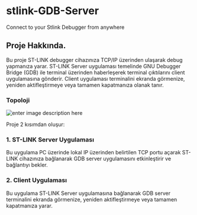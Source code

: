 # stlink-GDB-Server
Connect to your Stlink Debugger from anywhere

## Proje Hakkında.

Bu proje ST-LINK debugger cihazınıza TCP/IP üzerinden ulaşarak debug yapmanıza yarar.   ST-LINK  Server uygulaması temelinde GNU Debugger Bridge (GDB) ile terminal üzerinden haberleşerek terminal çıktılarını client uygulamasına gönderir. Client uygulaması  terminalini ekranda görmenize, yeniden aktifleştirmeye veya tamamen kapatmanıza olanak tanır.

### Topoloji
![enter image description here](https://hizliresim.com/715vw2p)
 
Proje 2 kısımdan oluşur:
### 1.  ST-LINK Server Uygulaması
Bu uygulama PC üzerinde lokal IP üzerinden belirtilen TCP portu açarak ST-LINK cihazınıza bağlanarak GDB server uygulamasını etkinleştirir ve bağlantıyı bekler.

### 2.  Client Uygulaması
Bu uygulama ST-LINK Server uygulamasına bağlanarak GDB server terminalini ekranda görmenize, yeniden aktifleştirmeye veya tamamen kapatmanıza yarar.
